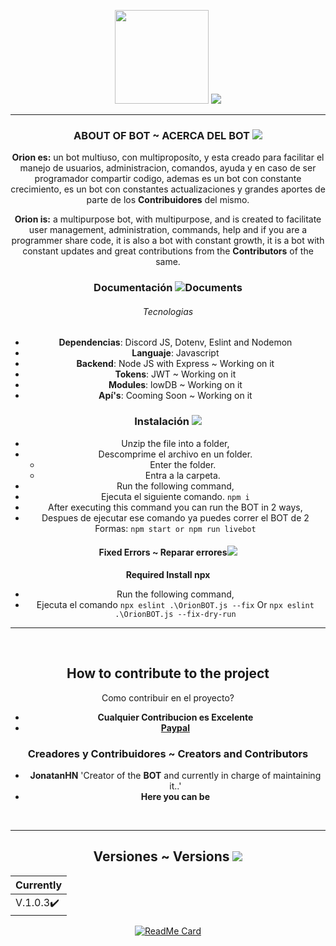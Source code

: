 <div style="text-align: center">

<img width="150px" src="https://i.imgur.com/kRKOw3o.png"> ![](https://i.imgur.com/bSZ8JrY.png) 

---

### **ABOUT OF BOT ~ ACERCA DEL BOT** ![](https://img.icons8.com/bubbles/50/000000/about.png)

**Orion es:** un bot multiuso, con multiproposíto, y esta creado para facilitar el manejo de usuarios, administracion, comandos, ayuda y en caso de ser programador compartir codigo, ademas es un bot con constante crecimiento, es un bot con constantes actualizaciones y grandes aportes de parte de los **Contribuidores** del mismo.

**Orion is:** a multipurpose bot, with multipurpose, and is created to facilitate user management, administration, commands, help and if you are a programmer share code, it is also a bot with constant growth, it is a bot with constant updates and great contributions from the **Contributors** of the same.


### Documentación ![Documents](https://img.icons8.com/cotton/25/000000/regular-document.png)
###### Tecnologias

 * **Dependencias**: Discord JS, Dotenv, Eslint and Nodemon
 * **Languaje**: Javascript
 * **Backend**: Node JS with Express ~ Working on it
 * **Tokens**: JWT ~ Working on it
 * **Modules**: lowDB ~ Working on it
 * **Apí's**: Cooming Soon ~ Working on it

### Instalación ![](https://img.icons8.com/plasticine/25/000000/to-do.png)

- Unzip the file into a folder,
- Descomprime el archivo en un folder.
  - Enter the folder. 
  - Entra a la carpeta.
- Run the following command,
- Ejecuta el siguiente comando.
    ```npm i```
- After executing this command you can run the BOT in 2 ways,
- Despues de ejecutar ese comando ya puedes correr el BOT de 2 Formas:
```npm start or npm run livebot```

#### Fixed Errors ~ Reparar errores![](https://img.icons8.com/bubbles/30/000000/delete-sign.png)
**Required Install npx**
- Run the following command,
- Ejecuta el comando
    ```npx eslint .\OrionBOT.js --fix```
    Or
    ```npx eslint .\OrionBOT.js --fix-dry-run```
---

<div align="center">

</br>


## How to contribute to the project
Como contribuir en el proyecto?

- **Cualquier Contribucion es Excelente**
- **[Paypal](https://paypal.me/jonatanhn)** 


### **Creadores y Contribuidores ~ Creators and Contributors**
- **JonatanHN** 'Creator of the **BOT** and currently in charge of maintaining it..' 
- **Here you can be**


</br>

</div>

---

## Versiones ~ Versions ![](https://img.icons8.com/color/25/000000/versions.png)

<div align="center">
 
| **Currently**|
| ----------- |
| V.1.0.3✔️  | 

[![ReadMe Card](https://github-readme-stats.vercel.app/api/pin/?username=JonatanHN&show_icons=true&theme=radical&repo=OrionBOT&?theme=dark)](https://github.com/JonatanHN/OrionBOT)


</div>

</div>
